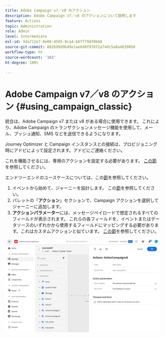 ```yaml
---
title: Adobe Campaign v7／v8 のアクション
description: Adobe Campaign v7／v8 のアクションについて説明します
feature: Actions
topic: Administration
role: Admin
level: Intermediate
exl-id: 3da712e7-0e08-4585-8ca4-b6ff79df0b68
source-git-commit: 882b99d9b49e1ae6d0f97872a74dc5a8a4639050
workflow-type: ht
source-wordcount: '163'
ht-degree: 100%

---
```


# Adobe Campaign v7／v8 のアクション {#using_campaign_classic}

統合は、Adobe Campaign v7 または v8 がある場合に使用できます。 これにより、Adobe Campaign のトランザクションメッセージ機能を使用して、メール、プッシュ通知、SMS などを送信できるようになります。

Journey Optimizer と Campaign インスタンスとの接続は、プロビジョニング時にアドビによって設定されます。アドビにご連絡ください。

これを機能させるには、専用のアクションを設定する必要があります。 [この節](../action/acc-action.md)を参照してください。

エンドツーエンドのユースケースについては、この[節](../building-journeys/campaign-classic-use-case.md)を参照してください。

1. イベントから始めて、ジャーニーを設計します。 この[節](../building-journeys/journey.md)を参照してください。
1. パレットの「**アクション**」セクションで、Campaign アクションを選択してジャーニーに追加します。
1. **アクションパラメーター**&#x200B;には、メッセージペイロードで想定されるすべてのフィールドが表示されます。 これらの各フィールドを、イベントまたはデータソースのいずれかから使用するフィールドにマッピングする必要があります。これはカスタムアクションと似ています。 [この節](../building-journeys/using-custom-actions.md)を参照してください。

![](assets/accintegration2.png)
